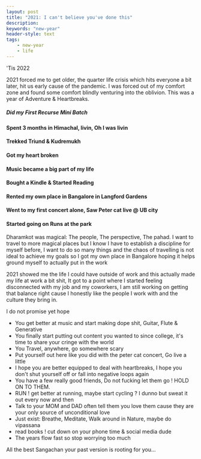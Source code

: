 ```yaml
---
layout: post
title: "2021: I can't believe you've done this"
description:  
keywords: "new-year"
header-style: text
tags:
    - new-year
    - life
---
```



'Tis 2022

2021 forced me to get older, the quarter life crisis which hits everyone a bit later, hit us early
cause of the pandemic. I was forced out of my comfort zone and found some comfort blindly venturing into the oblivion.  This was a year of Adventure & Heartbreaks. 

##### Did my First Recurse Mini Batch

#### Spent 3 months in Himachal, livin, Oh I was livin

#### Trekked Triund & Kudremukh

#### Got my heart broken

#### Music became a big part of my life

#### Bought a Kindle & Started Reading

#### Rented my own place in Bangalore in Langford Gardens

#### Went to my first concert alone, Saw Peter cat live @ UB city

#### Started going on Runs at the park


Dharamkot was magical: The people, The perspective, The pahad. I want to travel to more magical places but I know I have to establish a discipline for myself before, I want to do so many things and the chaos of travelling is not ideal to achieve my goals so I got my own place in Bangalore hoping it helps ground myself to actually put in the work

2021 showed me the life I could have outside of work and this actually made my life at work a bit shit, It got to a point where I started feeling disconnected with my job and my coworkers, I am still working on getting that balance right cause I honestly like the people I work with and the culture they bring in.

I do not promise yet hope 

- You get better at music and start making dope shit, Guitar, Flute & Generative
- You finally start putting out content you wanted to since college, it's time to share your cringe with the world 
- You Travel, anywhere, go somewhere scary
- Put yourself out here like you did with the peter cat concert, Go live a little
- I hope you are better equipped to deal with heartbreaks, I hope you don't shut yourself off or fall into negative loops again
- You have a few really good friends, Do not fucking let them go ! HOLD ON TO THEM.
- RUN ! get better at running, maybe start cycling ? I dunno but sweat it out every now and then
- Talk to your MOM and DAD often tell them you love them cause they are your only source of unconditional love
- Just exist: Breathe, Meditate, Walk around in Nature, maybe do vipassana 
- read books ! cut down on your phone time & social media dude
- The years flow fast so stop worrying too much

All the best Sangachan your past version is rooting for you...